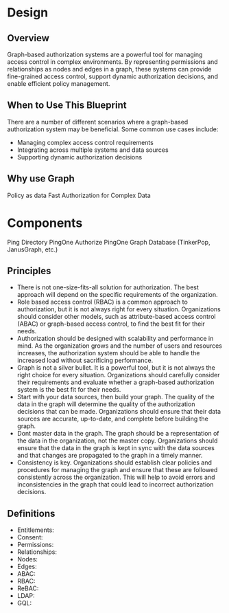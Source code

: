 # Design

## Overview

Graph-based authorization systems are a powerful tool for managing access control in complex environments. By representing permissions and relationships as nodes and edges in a graph, these systems can provide fine-grained access control, support dynamic authorization decisions, and enable efficient policy management.


## When to Use This Blueprint

There are a number of different scenarios where a graph-based authorization system may be beneficial. Some common use cases include:
- Managing complex access control requirements
- Integrating across multiple systems and data sources
- Supporting dynamic authorization decisions

## Why use Graph 

Policy as data
Fast Authorization for Complex Data




# Components

Ping Directory
PingOne Authorize
PingOne
Graph Database (TinkerPop, JanusGraph, etc.)

## Principles

- There is not one-size-fits-all solution for authorization. The best approach will depend on the specific requirements of the organization.
- Role based access control (RBAC) is a common approach to authorization, but it is not always right for every situation. Organizations should consider other models, such as attribute-based access control (ABAC) or graph-based access control, to find the best fit for their needs.
- Authorization should be designed with scalability and performance in mind. As the organization grows and the number of users and resources increases, the authorization system should be able to handle the increased load without sacrificing performance.
- Graph is not a silver bullet. It is a powerful tool, but it is not always the right choice for every situation. Organizations should carefully consider their requirements and evaluate whether a graph-based authorization system is the best fit for their needs.
- Start with your data sources, then build your graph. The quality of the data in the graph will determine the quality of the authorization decisions that can be made. Organizations should ensure that their data sources are accurate, up-to-date, and complete before building the graph.
- Dont master data in the graph. The graph should be a representation of the data in the organization, not the master copy. Organizations should ensure that the data in the graph is kept in sync with the data sources and that changes are propagated to the graph in a timely manner.
- Consistency is key. Organizations should establish clear policies and procedures for managing the graph and ensure that these are followed consistently across the organization. This will help to avoid errors and inconsistencies in the graph that could lead to incorrect authorization decisions.

## Definitions

- Entitlements: 
- Consent: 
- Permissions:
- Relationships:
- Nodes:
- Edges:
- ABAC:
- RBAC:
- ReBAC:
- LDAP:
- GQL: